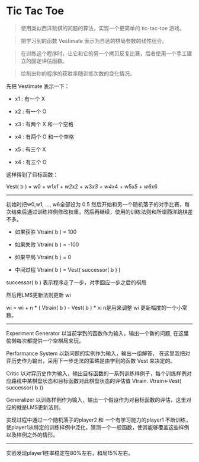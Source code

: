 Tic Tac Toe
=============

>使用类似西洋跳棋的问题的算法，实现一个更简单的 tic-tac-toe 游戏。

>把学习到的函数 Vestimate 表示为自选的棋局参数的线性组合。

>在训练这个程序时，让它和它的另一个拷贝反复比赛，后者使用一个手工建立的固定评估函数。

>绘制出你的程序的获胜率随训练次数的变化情况。

先把 Vestimate 表示一下：

*   x1 : 有一个 X

*   x2 : 有一个 O

*   x3 : 有两个 X 和一个空格

*   x4 : 有两个 O 和一个空格

*   x5 : 有三个 X

*   x4 : 有三个 O

这样得到了目标函数：

  Vest( b ) = w0 + w1*x1 + w2*x2 + w3*x3 + w4*x4 + w5*x5 + w6*x6

* * *

初始时把w0,w1, ..., w6全部设为 0.5 然后开始和另一个随机落子的对手比赛，每次结束后通过训练样例修改权重，然后再继续，使用的训练法则和所谓西洋跳棋差不多。

*   如果获胜 Vtrain( b ) = 100  

*   如果失败 Vtrain( b ) = -100 

*   如果平局 Vtrain( b ) = 0 

*   中间过程 Vtrain( b ) = Vest( successor( b ) )

successor( b ) 表示程序走了一步，对手回应一步之后的棋局 

然后用LMS更新法则更新 wi

  wi = wi + n * ( Vtrain( b ) - Vest( b ) * xi    n是用来调整 wi 更新幅度的一个小常数。
  
* * *

Experiment Generator 以当前学到的函数作为输入，输出一个新的问题, 在这里偷懒每次都提供一个空棋局来玩。

Performance  System 以新问题的实例作为输入，输出一组解答， 在这里我把对弈历史作为输出，采用下一步走法的策略是由学到的函数 Vest 来决定的。

Critic 以对弈历史作为输入，输出目标函数的一系列训练样例子，每个训练样例对应路线中某棋盘状态和目标函数对此棋盘状态的评估值 Vtrain. Vtrain←Vest( successor( b )) 

Generalizer 以训练样例作为输入，输出一个假设作为对目标函数的评估，这里对应的就是LMS更新法则。

实现过程中通过一个随机落子的player2 和 一个有学习能力的player1 不断训练，使player1从特定的训练样例中泛化，猜测一个一般函数，使其能够覆盖这些样例以及样例之外的情形。

* * *

实验发现player1胜率稳定在80%左右，和局15%左右。
